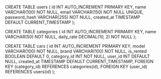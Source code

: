 CREATE TABLE users ( id INT AUTO_INCREMENT PRIMARY KEY, name VARCHAR(100) NOT NULL, email VARCHAR(150) NOT NULL UNIQUE, password_hash VARCHAR(255) NOT NULL, created_at TIMESTAMP DEFAULT CURRENT_TIMESTAMP );

CREATE TABLE categories ( id INT AUTO_INCREMENT PRIMARY KEY, name VARCHAR(50) NOT NULL, daily_rate DECIMAL(10, 2) NOT NULL );

CREATE TABLE cars ( id INT AUTO_INCREMENT PRIMARY KEY, model VARCHAR(100) NOT NULL, brand VARCHAR(100) NOT NULL, is_rented BOOLEAN DEFAULT 0, category_id INT NOT NULL, user_id INT DEFAULT NULL, created_at TIMESTAMP DEFAULT CURRENT_TIMESTAMP, FOREIGN KEY (category_id) REFERENCES categories(id), FOREIGN KEY (user_id) REFERENCES users(id) );